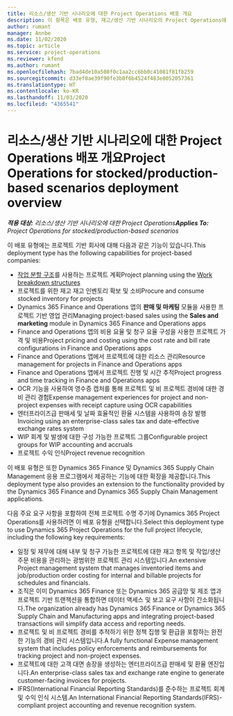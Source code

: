 ```yaml
---
title: 리소스/생산 기반 시나리오에 대한 Project Operations 배포 개요
description: 이 항목은 배포 유형, 재고/생산 기반 시나리오의 Project Operations에 대한 정보를 제공합니다.
author: rumant
manager: Annbe
ms.date: 11/02/2020
ms.topic: article
ms.service: project-operations
ms.reviewer: kfend
ms.author: rumant
ms.openlocfilehash: 7bad4de10a508f0c1aa2cc6bb0c41081f81fb259
ms.sourcegitcommit: d33ef0ae39f90fe3b0f6b4524f483e8052057361
ms.translationtype: HT
ms.contentlocale: ko-KR
ms.lasthandoff: 11/03/2020
ms.locfileid: "4365541"
---
```

# <a name="project-operations-for-stockedproduction-based-scenarios-deployment-overview"></a><span data-ttu-id="ce218-103">리소스/생산 기반 시나리오에 대한 Project Operations 배포 개요</span><span class="sxs-lookup"><span data-stu-id="ce218-103">Project Operations for stocked/production-based scenarios deployment overview</span></span>

<span data-ttu-id="ce218-104">_**적용 대상:** 리소스/생산 기반 시나리오에 대한 Project Operations_</span><span class="sxs-lookup"><span data-stu-id="ce218-104">_**Applies To:** Project Operations for stocked/production-based scenarios_</span></span>


<span data-ttu-id="ce218-105">이 배포 유형에는 프로젝트 기반 회사에 대해 다음과 같은 기능이 있습니다.</span><span class="sxs-lookup"><span data-stu-id="ce218-105">This deployment type has the following capabilities for project-based companies:</span></span>

- <span data-ttu-id="ce218-106">[작업 분할 구조](work-breakdown-structures.md)를 사용하는 프로젝트 계획</span><span class="sxs-lookup"><span data-stu-id="ce218-106">Project planning using the [Work breakdown structures](work-breakdown-structures.md)</span></span>
- <span data-ttu-id="ce218-107">프로젝트를 위한 재고 재고 인벤토리 확보 및 소비</span><span class="sxs-lookup"><span data-stu-id="ce218-107">Procure and consume stocked inventory for projects</span></span>
- <span data-ttu-id="ce218-108">Dynamics 365 Finance and Operations 앱의 **판매 및 마케팅** 모듈을 사용한 프로젝트 기반 영업 관리</span><span class="sxs-lookup"><span data-stu-id="ce218-108">Managing project-based sales using the **Sales and marketing** module in Dynamics 365 Finance and Operations apps</span></span>
- <span data-ttu-id="ce218-109">Finance and Operations 앱의 비용 요율 및 청구 요율 구성을 사용한 프로젝트 가격 및 비용</span><span class="sxs-lookup"><span data-stu-id="ce218-109">Project pricing and costing using the cost rate and bill rate configurations in Finance and Operations apps</span></span>
- <span data-ttu-id="ce218-110">Finance and Operations 앱에서 프로젝트에 대한 리소스 관리</span><span class="sxs-lookup"><span data-stu-id="ce218-110">Resource management for projects in Finance and Operations apps</span></span>
- <span data-ttu-id="ce218-111">Finance and Operations 앱에서 프로젝트 진행 및 시간 추적</span><span class="sxs-lookup"><span data-stu-id="ce218-111">Project progress and time tracking in Finance and Operations apps</span></span>
- <span data-ttu-id="ce218-112">OCR 기능을 사용하여 영수증 캡처를 통해 프로젝트 및 비 프로젝트 경비에 대한 경비 관리 경험</span><span class="sxs-lookup"><span data-stu-id="ce218-112">Expense management experiences for project and non-project expenses with receipt capture using OCR capabilities</span></span>
- <span data-ttu-id="ce218-113">엔터프라이즈급 판매세 및 날짜 효율적인 환율 시스템을 사용하여 송장 발행</span><span class="sxs-lookup"><span data-stu-id="ce218-113">Invoicing using an enterprise-class sales tax and date-effective exchange rates system</span></span>
- <span data-ttu-id="ce218-114">WIP 회계 및 발생에 대한 구성 가능한 프로젝트 그룹</span><span class="sxs-lookup"><span data-stu-id="ce218-114">Configurable project groups for WIP accounting and accruals</span></span>
- <span data-ttu-id="ce218-115">프로젝트 수익 인식</span><span class="sxs-lookup"><span data-stu-id="ce218-115">Project revenue recognition</span></span>

<span data-ttu-id="ce218-116">이 배포 유형은 또한 Dynamics 365 Finance 및 Dynamics 365 Supply Chain Management 응용 프로그램에서 제공하는 기능에 대한 확장을 제공합니다.</span><span class="sxs-lookup"><span data-stu-id="ce218-116">This deployment type also provides an extension to the functionality provided by the Dynamics 365 Finance and Dynamics 365 Supply Chain Management applications.</span></span>

<span data-ttu-id="ce218-117">다음 주요 요구 사항을 포함하여 전체 프로젝트 수명 주기에 Dynamics 365 Project Operations를 사용하려면 이 배포 유형을 선택합니다.</span><span class="sxs-lookup"><span data-stu-id="ce218-117">Select this deployment type to use Dynamics 365 Project Operations for the full project lifecycle, including the following key requirements:</span></span>

- <span data-ttu-id="ce218-118">일정 및 재무에 대해 내부 및 청구 가능한 프로젝트에 대한 재고 항목 및 작업/생산 주문 비용을 관리하는 광범위한 프로젝트 관리 시스템입니다.</span><span class="sxs-lookup"><span data-stu-id="ce218-118">An extensive Project management system that manages inventoried items and job/production order costing for internal and billable projects for schedules and financials.</span></span>
- <span data-ttu-id="ce218-119">조직은 이미 Dynamics 365 Finance 또는 Dynamics 365 공급망 및 제조 앱과 프로젝트 기반 트랜잭션을 통합하면 데이터 액세스 및 보고 요구 사항이 간소화됩니다.</span><span class="sxs-lookup"><span data-stu-id="ce218-119">The organization already has Dynamics 365 Finance or Dynamics 365 Supply Chain and Manufacturing apps and integrating project-based transactions will simplify data access and reporting needs.</span></span>
- <span data-ttu-id="ce218-120">프로젝트 및 비 프로젝트 경비를 추적하기 위한 정책 집행 및 환급을 포함하는 완전한 기능의 경비 관리 시스템입니다.</span><span class="sxs-lookup"><span data-stu-id="ce218-120">A fully functional Expense management system that includes policy enforcements and reimbursements for tracking project and non-project expenses.</span></span>
- <span data-ttu-id="ce218-121">프로젝트에 대한 고객 대면 송장을 생성하는 엔터프라이즈급 판매세 및 환율 엔진입니다.</span><span class="sxs-lookup"><span data-stu-id="ce218-121">An enterprise-class sales tax and exchange rate engine to generate customer-facing invoices for projects.</span></span>
- <span data-ttu-id="ce218-122">IFRS(International Financial Reporting Standards)를 준수하는 프로젝트 회계 및 수익 인식 시스템.</span><span class="sxs-lookup"><span data-stu-id="ce218-122">An International Financial Reporting Standards(IFRS)-compliant project accounting and revenue recognition system.</span></span>

